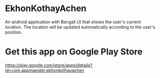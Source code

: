 # EkhonKothayAchen

An android application with Bengali UI that shows the user's current location.
The location will be updated automatically according to the user's position.

# Get this app on Google Play Store

https://play.google.com/store/apps/details?id=com.appmaester.ekhonkothayachen
